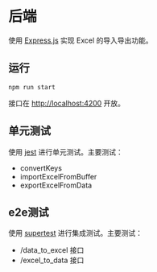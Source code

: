 # 后端

使用 [Express.js](https://expressjs.com/) 实现 Excel 的导入导出功能。

## 运行

```shell
npm run start
```

接口在 [http://localhost:4200](http://localhost:4200) 开放。

## 单元测试

使用 [jest](https://jestjs.io/) 进行单元测试。主要测试：

* convertKeys
* importExcelFromBuffer
* exportExcelFromData

## e2e测试

使用 [supertest]() 进行集成测试。主要测试：

* /data_to_excel 接口
* /excel_to_data 接口
